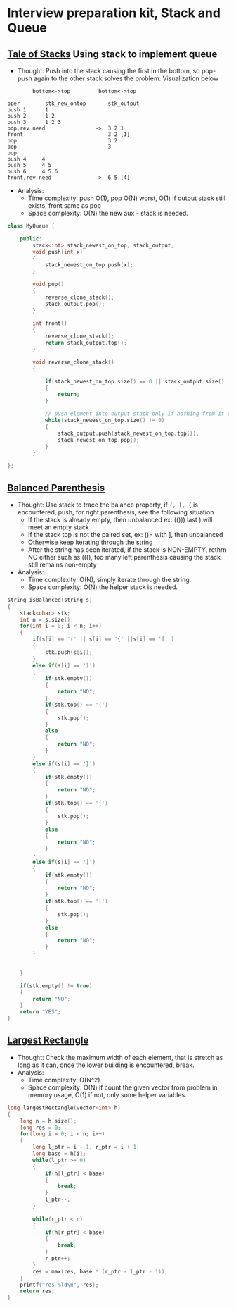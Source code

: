 # Interview preparation kit, Stack and Queue 

## [Tale of Stacks](https://www.hackerrank.com/challenges/ctci-queue-using-two-stacks/problem?h_l=interview&playlist_slugs%5B%5D=interview-preparation-kit&playlist_slugs%5B%5D=stacks-queues) Using stack to implement queue

* Thought: Push into the stack causing the first in the bottom, so pop-push again to the other stack solves the problem. 
Visualization below
```
        bottom<->top         bottom<->top
        
oper        stk_new_ontop       stk_output
push 1      1
push 2      1 2
push 3      1 2 3
pop,rev need                ->  3 2 1
front                           3 2 [1]
pop                             3 2
pop                             3
pop
push 4     4    
push 5     4 5
push 6     4 5 6
front,rev need              ->  6 5 [4]                              
```
* Analysis: 
    * Time complexity: push O(1), pop O(N) worst, O(1) if output stack still exists, front same as pop
    * Space complexity: O(N) the new aux - stack is needed. 
```cpp
class MyQueue {

    public:
        stack<int> stack_newest_on_top, stack_output;
        void push(int x) 
        {
            stack_newest_on_top.push(x);
        }

        void pop() 
        {
            reverse_clone_stack();
            stack_output.pop();
        }

        int front() 
        {
            reverse_clone_stack();
            return stack_output.top();
        }

        void reverse_clone_stack()
        {

            if(stack_newest_on_top.size() == 0 || stack_output.size() != 0) // no need to process newly pushed stack or the original one can stlil be used
            {
                return;
            }

            // push element into output stack only if nothing from it can be output, process batch by batch
            while(stack_newest_on_top.size() != 0)
            {
                stack_output.push(stack_newest_on_top.top());
                stack_newest_on_top.pop();    
            }
        }

};
```

## [Balanced Parenthesis](https://www.hackerrank.com/challenges/balanced-brackets/problem?h_l=interview&playlist_slugs%5B%5D=interview-preparation-kit&playlist_slugs%5B%5D=stacks-queues)

* Thought: Use stack to trace the balance property, if `(, [, {` is encountered, push, for right parenthesis, see the following situation
    * If the stack is already empty, then unbalanced ex: (())) last ) will meet an empty stack
    * If the stack top is not the paired set, ex: ()= with ], then unbalanced
    * Otherwise keep iterating through the string
    * After the string has been iterated, if the stack is NON-EMPTY, rethrn NO either such as (((), too many left parenthesis causing the stack still remains non-empty
* Analysis: 
    * Time complexity: O(N), simply iterate through the string. 
    * Space complexity: O(N) the helper stack is needed. 

```cpp
string isBalanced(string s) 
{
    stack<char> stk;
    int n = s.size();
    for(int i = 0; i < n; i++)
    {
        if(s[i] == '(' || s[i] == '{' ||s[i] == '[' )
        {
            stk.push(s[i]);
        }
        else if(s[i] == ')')
        {
            if(stk.empty())
            {
                return "NO";
            }
            if(stk.top() == '(')
            {
                stk.pop();
            }
            else
            {
                return "NO";
            }
        }
        else if(s[i] == '}')
        {
            if(stk.empty())
            {
                return "NO";
            }
            if(stk.top() == '{')
            {
                stk.pop();
            } 
            else
            {
                return "NO";
            }
        }
        else if(s[i] == ']')
        {
            if(stk.empty())
            {
                return "NO";
            }
            if(stk.top() == '[')
            {
                stk.pop();
            } 
            else
            {
                return "NO";
            }
        }

        
    }

    if(stk.empty() != true)
    {
        return "NO";
    }
    return "YES";
}

```

## [Largest Rectangle](https://www.hackerrank.com/challenges/largest-rectangle/submissions?h_l=interview&playlist_slugs%5B%5D=interview-preparation-kit&playlist_slugs%5B%5D=stacks-queues)

* Thought: Check the maximum width of each element, that is stretch as long as it can, once the lower building is encountered, break.
* Analysis:
    * Time complexity: O(N^2)
    * Space complexity: O(N) if count the given vector from problem in memory usage, O(1) if not, only some helper variables.

```cpp
long largestRectangle(vector<int> h) 
{
    long n = h.size();
    long res = 0;
    for(long i = 0; i < n; i++)
    {
        long l_ptr = i - 1, r_ptr = i + 1;
        long base = h[i];
        while(l_ptr >= 0)
        {
            if(h[l_ptr] < base)
            {
                break;
            }
            l_ptr--;
        }
        
        while(r_ptr < n)
        {
            if(h[r_ptr] < base)
            {
                break;
            }
            r_ptr++;
        }
        res = max(res, base * (r_ptr - l_ptr - 1));
    }
    printf("res %ld\n", res);
    return res;
}

```